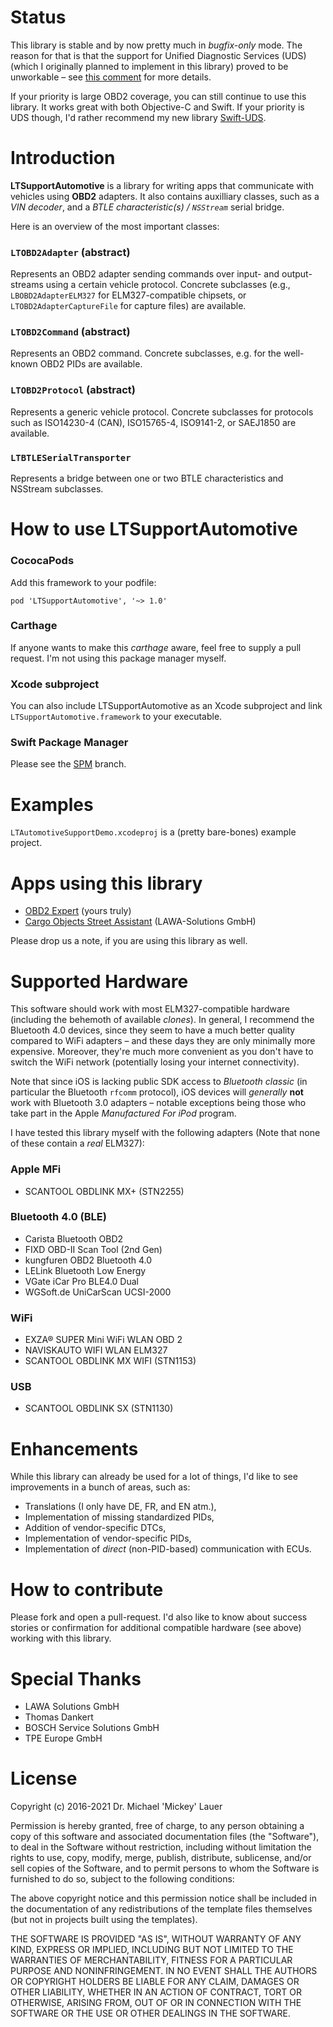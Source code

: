 # Status #

This library is stable and by now pretty much in _bugfix-only_ mode. The reason for that is that the support for Unified Diagnostic Services (UDS) (which I originally planned to implement in this library) proved to be unworkable – see [this comment](https://github.com/mickeyl/LTSupportAutomotive/issues/35#issuecomment-808062461) for more details.

If your priority is large OBD2 coverage, you can still continue to use this library. It works great with both Objective-C and Swift. If your priority is UDS though, I'd rather recommend my new library [Swift-UDS](https://github.com/Automotive-Swift/Swift-UDS).

# Introduction #

**LTSupportAutomotive** is a library for writing apps that communicate with vehicles using **OBD2** adapters. It also contains auxilliary classes, such as a *VIN decoder*, and a *BTLE characteristic(s) / `NSStream`* serial bridge.

Here is an overview of the most important classes:

### `LTOBD2Adapter` (abstract) ###

Represents an OBD2 adapter sending commands over input- and output-streams using a certain vehicle protocol. Concrete subclasses (e.g., `LBOBD2AdapterELM327` for ELM327-compatible chipsets, or `LTOBD2AdapterCaptureFile` for capture files) are available.

### `LTOBD2Command` (abstract) ###

Represents an OBD2 command. Concrete subclasses, e.g. for the well-known OBD2 PIDs are available.

### `LTOBD2Protocol` (abstract) ###

Represents a generic vehicle protocol. Concrete subclasses for protocols such as ISO14230-4 (CAN), ISO15765-4, ISO9141-2, or SAEJ1850 are available.

### `LTBTLESerialTransporter` ###

Represents a bridge between one or two BTLE characteristics and NSStream subclasses.

# How to use LTSupportAutomotive #

### CococaPods ###

Add this framework to your podfile:
```
pod 'LTSupportAutomotive', '~> 1.0'
```

### Carthage ###

If anyone wants to make this *carthage* aware, feel free to supply a pull request. I'm not using this package manager myself.

### Xcode subproject ###

You can also include LTSupportAutomotive as an Xcode subproject and link `LTSupportAutomotive.framework` to your executable.

### Swift Package Manager ###

Please see the [SPM](https://github.com/mickeyl/LTSupportAutomotive/tree/SPM) branch.

# Examples #

`LTAutomotiveSupportDemo.xcodeproj` is a (pretty bare-bones) example project.

# Apps using this library #

* [OBD2 Expert](https://itunes.apple.com/de/app/cargo-objects-street-assistant/id1142156521?mt=8) (yours truly)
* [Cargo Objects Street Assistant](https://itunes.apple.com/de/app/cargo-objects-street-assistant/id1092020114?mt=8) (LAWA-Solutions GmbH)

Please drop us a note, if you are using this library as well.

# Supported Hardware #

This software should work with most ELM327-compatible hardware (including the behemoth of available *clones*). In general, I recommend the Bluetooth 4.0 devices, since they seem to have a much better quality compared to WiFi adapters – and these days they are only minimally more expensive. Moreover, they're much more convenient as you don't have to switch the WiFi network (potentially losing your internet connectivity).

Note that since iOS is lacking public SDK access to *Bluetooth classic* (in particular the Bluetooth `rfcomm` protocol), iOS devices will _generally_ **not** work with Bluetooth 3.0 adapters – notable exceptions being those who take part in the Apple _Manufactured For iPod_ program.

I have tested this library myself with the following adapters (Note that none of these contain a *real* ELM327):

### Apple MFi ###
* SCANTOOL OBDLINK MX+ (STN2255)

### Bluetooth 4.0 (BLE) ###
* Carista Bluetooth OBD2
* FIXD OBD-II Scan Tool (2nd Gen)
* kungfuren OBD2 Bluetooth 4.0
* LELink Bluetooth Low Energy
* VGate iCar Pro BLE4.0 Dual
* WGSoft.de UniCarScan UCSI-2000

### WiFi ###
* EXZA® SUPER Mini WiFi WLAN OBD 2
* NAVISKAUTO WIFI WLAN ELM327
* SCANTOOL OBDLINK MX WIFI (STN1153)

### USB ###
* SCANTOOL OBDLINK SX (STN1130)

# Enhancements #

While this library can already be used for a lot of things, I'd like to see improvements in a bunch of areas, such as:

* Translations (I only have DE, FR, and EN atm.),
* Implementation of missing standardized PIDs,
* Addition of vendor-specific DTCs,
* Implementation of vendor-specific PIDs,
* Implementation of *direct* (non-PID-based) communication with ECUs.

# How to contribute #

Please fork and open a pull-request. I'd also like to know about success stories or confirmation for additional compatible hardware (see above) working with this library.

# Special Thanks #

* LAWA Solutions GmbH
* Thomas Dankert
* BOSCH Service Solutions GmbH
* TPE Europe GmbH

# License #

Copyright (c) 2016-2021 Dr. Michael 'Mickey' Lauer

Permission is hereby granted, free of charge, to any person obtaining a copy of this software and associated documentation files (the "Software"), to deal in the Software without restriction, including without limitation the rights to use, copy, modify, merge, publish, distribute, sublicense, and/or sell copies of the Software, and to permit persons to whom the Software is furnished to do so, subject to the following conditions:

The above copyright notice and this permission notice shall be included in the documentation of any redistributions of the template files themselves (but not in projects built using the templates).

THE SOFTWARE IS PROVIDED "AS IS", WITHOUT WARRANTY OF ANY KIND, EXPRESS OR IMPLIED, INCLUDING BUT NOT LIMITED TO THE WARRANTIES OF MERCHANTABILITY, FITNESS FOR A PARTICULAR PURPOSE AND NONINFRINGEMENT. IN NO EVENT SHALL THE AUTHORS OR COPYRIGHT HOLDERS BE LIABLE FOR ANY CLAIM, DAMAGES OR OTHER LIABILITY, WHETHER IN AN ACTION OF CONTRACT, TORT OR OTHERWISE, ARISING FROM, OUT OF OR IN CONNECTION WITH THE SOFTWARE OR THE USE OR OTHER DEALINGS IN THE SOFTWARE.
